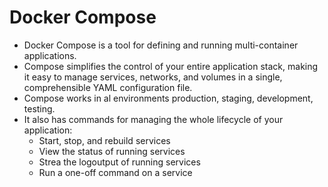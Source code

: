# Docker Compose

- Docker Compose is a tool for defining and running multi-container applications.
- Compose simplifies the control of your entire application stack, making it easy to manage services, networks, and volumes in a single, comprehensible YAML configuration file.
- Compose works in al environments production, staging, development, testing.
- It also has commands for managing the whole lifecycle of your application:
    - Start, stop, and rebuild services
    - View the status of running services
    - Strea the logoutput of running services
    - Run a one-off command on a service

